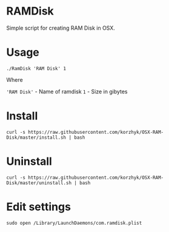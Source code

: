 # RAMDisk
Simple script for creating RAM Disk in OSX.

# Usage
	
	./RamDisk 'RAM Disk' 1

Where

`'RAM Disk'` - Name of ramdisk
`1` - Size in gibytes

# Install

	curl -s https://raw.githubusercontent.com/korzhyk/OSX-RAM-Disk/master/install.sh | bash

# Uninstall

	curl -s https://raw.githubusercontent.com/korzhyk/OSX-RAM-Disk/master/uninstall.sh | bash

# Edit settings

	sudo open /Library/LaunchDaemons/com.ramdisk.plist
